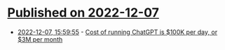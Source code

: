 # [Published on 2022-12-07](index.md)

* [2022-12-07, 15:59:55](https://news.ycombinator.com/item?id=33895867) - [Cost of running ChatGPT is $100K per day, or $3M per month](https://twitter.com/tomgoldsteincs/status/1600196995389366274)
